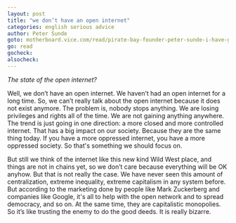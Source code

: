 ```yaml
---
layout: post
title: "we don’t have an open internet"
categories: english serious advice
author: Peter Sunde
goto: motherboard.vice.com/read/pirate-bay-founder-peter-sunde-i-have-given-up
go: read
gocheck:
alsocheck:
---
```


_The state of the open internet?_

Well, we don’t have an open internet. We haven’t had an open internet for a long time. So, we can’t really talk about the open internet because it does not exist anymore. The problem is, nobody stops anything. We are losing privileges and rights all of the time. We are not gaining anything anywhere. The trend is just going in one direction: a more closed and more controlled internet. That has a big impact on our society. Because they are the same thing today. If you have a more oppressed internet, you have a more oppressed society. So that's something we should focus on.


But still we think of the internet like this new kind Wild West place, and things are not in chains yet, so we don’t care because everything will be OK anyhow. But that is not really the case. We have never seen this amount of centralization, extreme inequality, extreme capitalism in any system before. But according to the marketing done by people like Mark Zuckerberg and companies like Google, it's all to help with the open network and to spread democracy, and so on. At the same time, they are capitalistic monopolies. So it’s like trusting the enemy to do the good deeds. It is really bizarre.
